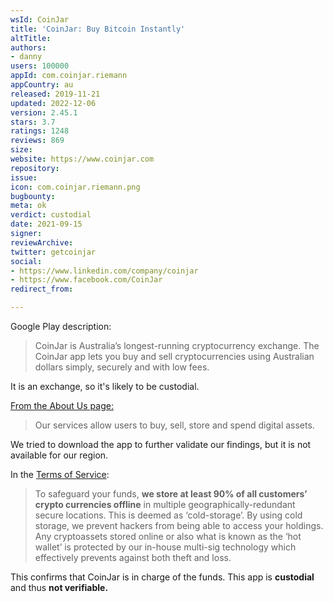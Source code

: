 ```yaml
---
wsId: CoinJar
title: 'CoinJar: Buy Bitcoin Instantly'
altTitle: 
authors:
- danny
users: 100000
appId: com.coinjar.riemann
appCountry: au
released: 2019-11-21
updated: 2022-12-06
version: 2.45.1
stars: 3.7
ratings: 1248
reviews: 869
size: 
website: https://www.coinjar.com
repository: 
issue: 
icon: com.coinjar.riemann.png
bugbounty: 
meta: ok
verdict: custodial
date: 2021-09-15
signer: 
reviewArchive: 
twitter: getcoinjar
social:
- https://www.linkedin.com/company/coinjar
- https://www.facebook.com/CoinJar
redirect_from: 

---
```


Google Play description:

> CoinJar is Australia’s longest-running cryptocurrency exchange. The CoinJar app lets you buy and sell cryptocurrencies using Australian dollars simply, securely and with low fees.

It is an exchange, so it's likely to be custodial.

[From the About Us page:](https://www.coinjar.com/global/about-us)

> Our services allow users to buy, sell, store and spend digital assets.

We tried to download the app to further validate our findings, but it is not available for our region. 

In the [Terms of Service](https://www.coinjar.com/legal):

> To safeguard your funds, **we store at least 90% of all customers’ crypto currencies offline** in multiple geographically-redundant secure locations. This is deemed as ‘cold-storage’. By using cold storage, we prevent hackers from being able to access your holdings. Any cryptoassets stored online or also what is known as the ‘hot wallet’ is protected by our in-house multi-sig technology which effectively prevents against both theft and loss.

This confirms that CoinJar is in charge of the funds. This app is **custodial** and thus **not verifiable.**

